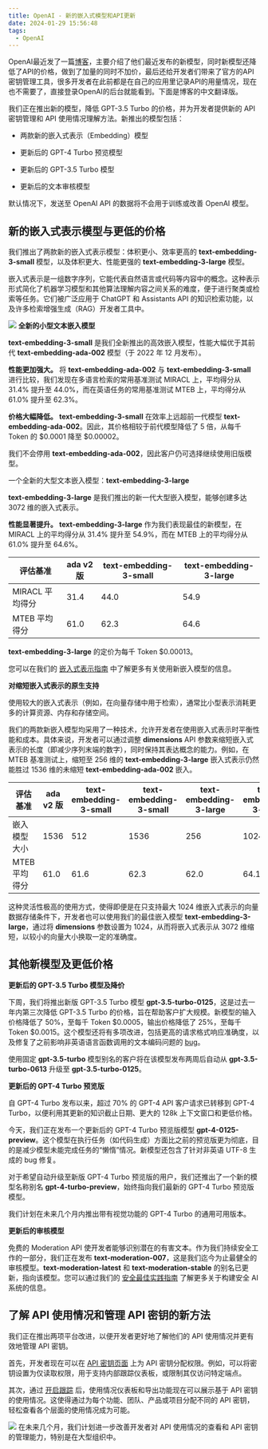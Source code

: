 ```yaml
---
title: OpenAI - 新的嵌入式模型和API更新
date: 2024-01-29 15:56:48
tags:
  - OpenAI
---
```


OpenAI最近发了一篇[博客](https://openai.com/blog/new-embedding-models-and-api-updates)，主要介绍了他们最近发布的新模型，同时新模型还降低了API的价格，做到了加量的同时不加价，最后还给开发者们带来了官方的API密钥管理工具，很多开发者在此前都是在自己的应用里记录API的用量情况，现在也不需要了，直接登录OpenAI的后台就能看到。下面是博客的中文翻译版。



我们正在推出新的模型，降低 GPT-3.5 Turbo 的价格，并为开发者提供新的 API 密钥管理和 API 使用情况理解方法。新推出的模型包括：

- 两款新的嵌入式表示（Embedding）模型

- 更新后的 GPT-4 Turbo 预览模型

- 更新后的 GPT-3.5 Turbo 模型

- 更新后的文本审核模型

默认情况下，发送至 OpenAI API 的数据将不会用于训练或改善 OpenAI 模型。

## **新的嵌入式表示模型与更低的价格**
我们推出了两款新的嵌入式表示模型：体积更小、效率更高的 **text-embedding-3-small** 模型，以及体积更大、性能更强的 **text-embedding-3-large** 模型。

嵌入式表示是一组数字序列，它能代表自然语言或代码等内容中的概念。这种表示形式简化了机器学习模型和其他算法理解内容之间关系的难度，便于进行聚类或检索等任务。它们被广泛应用于 ChatGPT 和 Assistants API 的知识检索功能，以及许多检索增强生成（RAG）开发者工具中。

![](img1.webp)
**全新的小型文本嵌入模型**

**text-embedding-3-small** 是我们全新推出的高效嵌入模型，性能大幅优于其前代 **text-embedding-ada-002** 模型（于 2022 年 12 月发布）。

**性能更加强大。** 将 **text-embedding-ada-002** 与 **text-embedding-3-small** 进行比较，我们发现在多语言检索的常用基准测试 MIRACL 上，平均得分从 31.4% 提升至 44.0%，而在英语任务的常用基准测试 MTEB 上，平均得分从 61.0% 提升至 62.3%。

**价格大幅降低。** **text-embedding-3-small** 在效率上远超前一代模型 **text-embedding-ada-002**。因此，其价格相较于前代模型降低了 5 倍，从每千 Token 的 $0.0001 降至 $0.00002。

我们不会停用 **text-embedding-ada-002**，因此客户仍可选择继续使用旧版模型。

一个全新的大型文本嵌入模型：**text-embedding-3-large**

**text-embedding-3-large** 是我们推出的新一代大型嵌入模型，能够创建多达 3072 维的嵌入式表示。

**性能显著提升。** **text-embedding-3-large** 作为我们表现最佳的新模型，在 MIRACL 上的平均得分从 31.4% 提升至 54.9%，而在 MTEB 上的平均得分从 61.0% 提升至 64.6%。

|**评估基准**|**ada v2 版**|**text-embedding-3-small**|**text-embedding-3-large**|
|----|----|----|----|
|MIRACL 平均得分|31.4|44.0|54.9|
|MTEB 平均得分|61.0|62.3|64.6|

**text-embedding-3-large** 的定价为每千 Token $0.00013。

您可以在我们的 [嵌入式表示指南](https://platform.openai.com/docs/guides/embeddings) 中了解更多有关使用新嵌入模型的信息。

**对缩短嵌入式表示的原生支持**

使用较大的嵌入式表示（例如，在向量存储中用于检索），通常比小型表示消耗更多的计算资源、内存和存储空间。

我们的两款新嵌入模型均采用了一种技术，允许开发者在使用嵌入式表示时平衡性能和成本。具体来说，开发者可以通过调整 **dimensions** API 参数来缩短嵌入式表示的长度（即减少序列末端的数字），同时保持其表达概念的能力。例如，在 MTEB 基准测试上，缩短至 256 维的 **text-embedding-3-large** 嵌入式表示仍然能胜过 1536 维的未缩短 **text-embedding-ada-002** 嵌入。

|**评估基准**|**ada v2 版**|**text-embedding-3-small**|**text-embedding-3-small**|**text-embedding-3-large**|**text-embedding-3-large**|**text-embedding-3-large**|
|----|----|----|----|----|----|----|
|嵌入模型大小|1536|512|1536|256|1024|3072|
|MTEB 平均得分|61.0|61.6|62.3|62.0|64.1|64.6|

这种灵活性极高的使用方式，使得即便是在只支持最大 1024 维嵌入式表示的向量数据存储条件下，开发者也可以使用我们的最佳嵌入模型 **text-embedding-3-large**，通过将 **dimensions** 参数设置为 1024，从而将嵌入式表示从 3072 维缩短，以较小的向量大小换取一定的准确度。

## **其他新模型及更低价格**
**更新后的 GPT-3.5 Turbo 模型及降价**

下周，我们将推出新版 GPT-3.5 Turbo 模型 **gpt-3.5-turbo-0125**，这是过去一年内第三次降低 GPT-3.5 Turbo 的价格，旨在帮助客户扩大规模。新模型的输入价格降低了 50%，至每千 Token $0.0005，输出价格降低了 25%，至每千 Token $0.0015。这个模型还将有多项改进，包括更高的请求格式响应准确度，以及修复了之前影响非英语语言函数调用的文本编码问题的 [bug](https://community.openai.com/t/gpt-4-1106-preview-is-not-generating-utf-8/482839)。

使用固定 **gpt-3.5-turbo** 模型别名的客户将在该模型发布两周后自动从 **gpt-3.5-turbo-0613** 升级至 **gpt-3.5-turbo-0125**。

**更新后的 GPT-4 Turbo 预览版**

自 GPT-4 Turbo 发布以来，超过 70% 的 GPT-4 API 客户请求已转移到 GPT-4 Turbo，以便利用其更新的知识截止日期、更大的 128k 上下文窗口和更低价格。

今天，我们正在发布一个更新后的 GPT-4 Turbo 预览版模型 **gpt-4-0125-preview**。这个模型在执行任务（如代码生成）方面比之前的预览版更为彻底，目的是减少模型未能完成任务的“懒惰”情况。新模型还包含了针对非英语 UTF-8 生成的 bug 修复。

对于希望自动升级至新版 GPT-4 Turbo 预览版的用户，我们还推出了一个新的模型名称别名 **gpt-4-turbo-preview**，始终指向我们最新的 GPT-4 Turbo 预览版模型。

我们计划在未来几个月内推出带有视觉功能的 GPT-4 Turbo 的通用可用版本。

**更新后的审核模型**

免费的 Moderation API 使开发者能够识别潜在的有害文本。作为我们持续安全工作的一部分，我们正在发布 **text-moderation-007**，这是我们迄今为止最健全的审核模型。**text-moderation-latest** 和 **text-moderation-stable** 的别名已更新，指向该模型。您可以通过我们的 [安全最佳实践指南](https://platform.openai.com/docs/guides/safety-best-practices) 了解更多关于构建安全 AI 系统的信息。

## **了解 API 使用情况和管理 API 密钥的新方法**
我们正在推出两项平台改进，以便开发者更好地了解他们的 API 使用情况并更有效地管理 API 密钥。

首先，开发者现在可以在 [API 密钥页面](https://platform.openai.com/api-keys) 上为 API 密钥分配权限。例如，可以将密钥设置为仅读取权限，用于支持内部跟踪仪表板，或限制其仅访问特定端点。

其次，通过 [开启跟踪](https://platform.openai.com/api-keys) 后，使用情况仪表板和导出功能现在可以展示基于 API 密钥的使用情况。这使得通过为每个功能、团队、产品或项目分配不同的 API 密钥，轻松查看各个层面的使用情况成为可能。

![](img2.webp)
在未来几个月，我们计划进一步改善开发者对 API 使用情况的查看和 API 密钥的管理能力，特别是在大型组织中。


